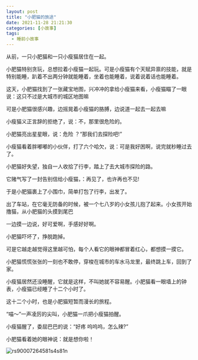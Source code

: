 ```yaml
---
layout: post
title: "小肥猫的旅途"
date: 2021-11-28 21:21:30
categories: [小故事]
tags:
  - 睡前小故事
---
```



从前，一只小肥猫和一只小瘦猫居住在一起。

小肥猫特别贪玩，总想拉着小瘦猫一起玩。可是小瘦猫有个天赋异禀的技能，就是特别能睡，趴着不出两分钟就能睡着，坐着也能睡着，说着说着话也能睡着。

这天，小肥猫找到了一张藏宝地图，兴冲冲的拿给小瘦猫来看，小瘦猫瞄了一眼说：这只不过是大城市的城区地图嘛

可是小肥猫很感兴趣，边摇晃着小瘦猫的胳膊，边说道一起去一起去嘛

小瘦猫义正言辞的拒绝了，说：不，那里很危险的。

小肥猫亮出星星眼，说：危险 ？“那我们去探险吧!”

小瘦猫看着胖嘟嘟的小伙伴，打了六个哈欠，说：可是我好困啊，说完就秒睡过去了。

小肥猫好失望，独自一人收拾了行李，踏上了去大城市探险的路。

它赌气写了一封告别信给小瘦猫，：再见了，也许再也不见!

于是小肥猫裹上了小围巾，简单打包了行李，出发了。

出了车站，在它毫无防备的时候，被一个七八岁的小女孩儿抱了起来。小女孩开始撸猫，从小肥猫的头摸到尾巴

一边摸一边说，好可爱啊，手感好好啊。

小肥猫吓坏了，挣脱跑掉。

可是它越走越觉得这里越可怕，每个人看它的眼神都冒着红心，都想摸一摸它。

小肥猫慌慌张张的一刻也不敢停，穿梭在城市的车水马龙里，最终跳上车，回到了家。

小瘦猫居然还没睡醒，它就是这样，不叫她就不容易醒。小肥猫看一眼墙上的钟表，小瘦猫已经睡了十二个小时了。

这十二个小时，也是小肥猫短暂而漫长的旅程。

“喵～”一声凌厉的尖叫，小肥猫一爪把小瘦猫拍醒。

小瘦猫醒了，委屈巴巴的说：“好疼 呜呜呜，怎么辣?”

小肥猫看着她的眼神说：就是想你啦！

![rs90007264581s4s81n](https://i.loli.net/2021/11/28/5ZMBg8yJUCFnVYN.jpg)
